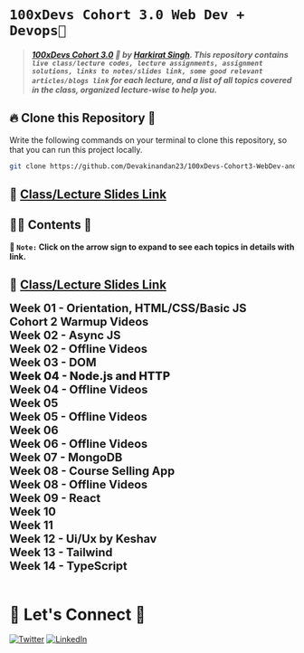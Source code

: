 # **`100xDevs Cohort 3.0 Web Dev + Devops🚀`**

> #### **_[100xDevs Cohort 3.0](https://app.100xdevs.com/) 🚀 by [Harkirat Singh](https://x.com/kirat_tw). This repository contains `live class/lecture codes, lecture assignments, assignment solutions, links to notes/slides link, some good relevant articles/blogs link` for each lecture, and a list of all topics covered in the class, organized lecture-wise to help you._**

<!-- ## [`100xDevs (Harkirat) Cohort 3.0 Web3` GitHub Repository Link](https://github.com/Devakinandan23/100xDevs-Cohort3-Web3) -->

## 🔥 **Clone this Repository** 💫

Write the following commands on your terminal to clone this repository, so that you can run this project locally.

```bash
git clone https://github.com/Devakinandan23/100xDevs-Cohort3-WebDev-and-Devops.git
```

## 🔗 [**Class/Lecture Slides Link**](./Lecture%20Slides.md)

## 👨‍💻 **Contents** 👀

**📌 `Note:` Click on the arrow sign to expand to see each topics in details with link.**

## 🔗 [**Class/Lecture Slides Link**](./Lecture%20Slides.md)

<details>
<summary style="display: inline; font-size: 20px; font-weight: 700; cursor: pointer;" title="Click on me to Expand">Week 01 - Orientation, HTML/CSS/Basic JS</summary>

## 📚 [ Week 01 - Orientation, HTML/CSS/Basic JS](./Week%2001%20-%20Orientation,%20HTML,CSS,Basic%20JS/)

### 💻 [**1.1 - Web Dev + Devops Orientation**](./Week%2001%20-%20Orientation,%20HTML,CSS,Basic%20JS/1.1%20-%20Web%20Dev%20+%20Devops%20Orientation/)

> **`Topics Covered:` HTML Basic -** Tags, Attributes, title, body, div, span, h1-h6, b, i, u, br, a, center, img, input, button... & **CSS Basic -** inline css, external css, color, background-color, selectors, class, id, font-size, font-weigth, border, padding, margin, flexbox... & **Build some part of VS Code Landing Page**.

-   👨‍💻 [**Lecture Codes**](./Week%2001%20-%20Orientation,%20HTML,CSS,Basic%20JS/1.1%20-%20Web%20Dev%20+%20Devops%20Orientation/Lecture%20Codes/)
-   📖 [**Notes/Slides & Articles/Blogs Link**](./Week%2001%20-%20Orientation,%20HTML,CSS,Basic%20JS/1.1%20-%20Web%20Dev%20+%20Devops%20Orientation/1.1%20-%20Web%20Dev%20+%20Devops%20Orientation%20Notes.md)
-   📝 [**Lecture Assignment**](./Week%2001%20-%20Orientation,%20HTML,CSS,Basic%20JS/1.1%20-%20Web%20Dev%20+%20Devops%20Orientation/1.1%20-%20Web%20Dev%20+%20Devops%20Orientation%20Assignment.md)
-   🖥️ [**Assignment Solution**](./Week%2001%20-%20Orientation,%20HTML,CSS,Basic%20JS/1.1%20-%20Web%20Dev%20+%20Devops%20Orientation/Assignment%20Solution/)
    -   [VS Code Landing Page Clone Live Link 🚀](https://vscode-clone-bharat.vercel.app/)

### 💻 [**1.2 - Basics of JavaScript**](./Week%2001%20-%20Orientation,%20HTML,CSS,Basic%20JS/1.2%20-%20Basics%20of%20JavaScript/)

> **`Topics Covered:` JavaScript Basic -** Interpreted, Compiled Time Language, Dynamically Typed, Single threaded, Multithreading, Garbage collector, JavaScript Synatx, Variables, var, let, const, datatypes, numer, string, boolean, operators, functions, if/else, loops, objects, arrays, array of objects, object of objects, problem solving and solved assignment problems.

-   👨‍💻 [**Lecture Codes**](./Week%2001%20-%20Orientation,%20HTML,CSS,Basic%20JS/1.2%20-%20Basics%20of%20JavaScript/Lecture%20Codes/)
-   📖 [**Notes/Slides & Articles/Blogs Link**](./Week%2001%20-%20Orientation,%20HTML,CSS,Basic%20JS/1.2%20-%20Basics%20of%20JavaScript/1.2%20-%20Basics%20of%20JavaScript%20Notes.md)
-   📝 [**Lecture Assignment**](./Week%2001%20-%20Orientation,%20HTML,CSS,Basic%20JS/1.2%20-%20Basics%20of%20JavaScript/1.2%20-%20Basics%20of%20JavaScript%20Assignment.md)
-   🖥️ [**Assignment Solution**](./Week%2001%20-%20Orientation,%20HTML,CSS,Basic%20JS/1.2%20-%20Basics%20of%20JavaScript/Assignment%20Solution/)
    -   [Zerodha Landing Page Clone Live Link 🚀](https://zerodha-clone-bharat.vercel.app/)

</details>

<details>
<summary style="display: inline; font-size: 20px; font-weight: 700; cursor: pointer;" title="Click on me to Expand">Cohort 2 Warmup Videos</summary>

## 📚 [Cohort 2 Warmup Videos](./Cohort%202%20Warmup%20Videos/)

> **`Topics Covered`: VS Code Installation & HTML Basic -** Tags, Attributes, Heading(h1-h6), div, span, title, body, head, p, img, a, input, button,b, br, center... & **CSS Basic -** Inline CSS, color, id, class, selector, color, background-color, font-size, font-weight, padding, margin, text-align, border, border-radius, box-shadow, float, flexbox & **Build Some Part of Zerodha Landing Page**.

-   💻 [**Intro, Setting up your IDE**](./Cohort%202%20Warmup%20Videos/1.%20Intro,%20Setting%20up%20your%20IDE/)
-   💻 [**Basic HTML (Tags and Attributes)**](./Cohort%202%20Warmup%20Videos/2.%20Basic%20HTML%20-%20Tags%20and%20Attributes/)
-   💻 [**Basic CSS**](./Cohort%202%20Warmup%20Videos/3.%20Basic%20CSS/)
-   📖 [**Notes/Slides & Articles/Blogs Link**](./Cohort%202%20Warmup%20Videos/Cohort%202%20Warmup%20Videos%20Notes.md)
-   📝 [**Lecture Assignment**](./Cohort%202%20Warmup%20Videos/Cohort%202%20Warmup%20Videos%20Assignment.md)
-   👨‍💻 [**Assignment Solution**](./Cohort%202%20Warmup%20Videos/Assignment%20Solution/)
    -   [Zerodha Landing Page Clone Live Link 🚀](https://zerodha-clone-bharat.vercel.app/)
    -   [Portfolio Returns Calculator Live Link 🚀](https://compound-interest-calculator-psi.vercel.app/)

</details>

<details>
<summary style="display: inline; font-size: 20px; font-weight: 700; cursor: pointer;" title="Click on me to Expand">Week 02 - Async JS</summary>

## 📚 [Week 02 - Async JS](./Week%2002%20-%20Async%20JS/)

### 💻 [**2.1 - Async JS**](./Week%2002%20-%20Async%20JS/2.1%20-%20Async%20JS/)

> **`Topics Covered:`** Synchronous, Asynchronous Code, I/O heavy operations, fs Module, fs.readFile, fs.readFileSync, I/O bound tasks vs CPU bound tasks, Functional Arguments, Callbacks, setTimeout, Call Stack... & Solve Some Problems.

-   👨‍💻 [**Lecture Codes**](./Week%2002%20-%20Async%20JS/2.1%20-%20Async%20JS/Lecture%20Codes/)
-   📖 [**Notes/Slides & Articles/Blogs Link**](./Week%2002%20-%20Async%20JS/2.1%20-%20Async%20JS/2.1%20-%20Async%20JS%20Notes.md)
-   📝 [**Lecture Assignment**](./Week%2002%20-%20Async%20JS/2.1%20-%20Async%20JS/2.1%20-%20Async%20JS%20Assignment.md)
-   🖥️ [**Assignment Solution**](./Week%2002%20-%20Async%20JS/2.1%20-%20Async%20JS/Assignment%20Solution/)

### 💻 [**2.2 - Promises**](./Week%2002%20-%20Async%20JS/2.2%20-%20Promises/)

> **`Topics Covered:`** Class and Object, Date & Map Class, Callback, setTimeOut, Promise Class, Creating promisified version of fs.readFile and Solve Some Problems.

-   👨‍💻 [**Lecture Codes**](./Week%2002%20-%20Async%20JS/2.2%20-%20Promises/Lecture%20Codes/)
-   📖 [**Notes/Slides & Articles/Blogs Link**](./Week%2002%20-%20Async%20JS/2.2%20-%20Promises/2.2%20-%20Promises%20Notes.md)
-   📝 [**Lecture Assignment**](./Week%2002%20-%20Async%20JS/2.2%20-%20Promises/2.2%20-%20Promises%20Assignment.md)
-   🖥️ [**Assignment Solution**](./Week%2002%20-%20Async%20JS/2.2%20-%20Promises/Assignment%20Solution/)

</details>

<details>
<summary style="display: inline; font-size: 20px; font-weight: 700; cursor: pointer;" title="Click on me to Expand">Week 02 - Offline Videos</summary>

## 📚 [Week 02 - Offline Videos](./Week%2002%20-%20Offline%20Videos/)

> **`Topics Covered:`** Node.js Installation, Linux Command Basic and Advanced(cd, pwd, ls, touch, mkdir, rm, mv, cat, cp, chmod, echo, head, tail, |, wc, grep, history), Bash Scripting, Vim Editor, How to solve Assignment, Solve Basic CSS Assignment, VSCode Landing Page, Callback Hell, setTimeout(), async/await, Promisified Version of readFile using async/await and Solved Some Problems

-   💻 [**1. Bash and Terminals (Basics)**](<./Week%2002%20-%20Offline%20Videos/1.%20Bash%20and%20Terminals%20(Basics)>)
-   💻 [**2. Bash Advance (Laisha)**](./Week%2002%20-%20Offline%20Videos/2.%20Bash%20Advance/)
-   💻 [**3. Installing Node.js, How to solve an assignment**](./Week%2002%20-%20Offline%20Videos/3.%20Installing%20Node.js,%20How%20to%20solve%20an%20assignment/)
-   💻 [**4. Solving VSCode Assignment**](./Week%2002%20-%20Offline%20Videos/4.%20Solving%20VSCode%20Assignment/)
-   💻 [**5. Callback hell, Rejects and async-await**](./Week%2002%20-%20Offline%20Videos/5.%20Callback%20hell,%20Rejects%20and%20async-await/)
-   📖 [**Notes/Slides & Articles/Blogs Link**](./Week%2002%20-%20Offline%20Videos/Week%2002%20-%20Offline%20Videos%20Notes.md)
-   📝 [**Lecture Assignment**](./Week%2002%20-%20Offline%20Videos/Week%2002%20-%20Offline%20Videos%20Assignment.md)
-   🖥️ [**Assignment Solution**](./Week%2002%20-%20Offline%20Videos/Assignment%20Solution/)
    -   [Whole Page of VS Code Clone Live Link 🚀](https://vscode-clone-bharat.vercel.app/)
-   📒[**Cohort 3.0 - GitHub Assignment Repository Link**](https://github.com/100xdevs-cohort-3/assignments)

</details>

<details>
<summary style="display: inline; font-size: 20px; font-weight: 700; cursor: pointer;" title="Click on me to Expand">Week 03 - DOM</summary>

## 📚 [Week 03 - DOM](./Week%2003%20-%20DOM/)

### 💻 [**3.1 - DOM Simple**](./Week%2003%20-%20DOM/3.1%20-%20DOM%20Simple/)

> **`Topics Covered:`** What is DOM, Why DOM, Static HTML, Dynamic HTML, Fetching Elements(querySelector, querySelectorAll, getElementById, getElementByClassName, getElementsByClassName), Updating elements(Create Stop Watch), Deleting elements(removeChild), Adding elements(createElement, appendChild) and Build Simple Todo App.

-   👨‍💻 [**Lecture Codes**](./Week%2003%20-%20DOM/3.1%20-%20DOM%20Simple/Lecture%20Codes/)
-   📖 [**Notes/Slides & Articles/Blogs Link**](./Week%2003%20-%20DOM/3.1%20-%20DOM%20Simple/Week%2003%20-%20DOM%20Manipulation%20Notes.md)
-   📝 [**Lecture Assignment**](./Week%2003%20-%20DOM/3.1%20-%20DOM%20Simple/Week%2003%20-%20DOM%20Manipulation%20Assignment.md)
-   🖥️ [**Assignment Solution**](./Week%2003%20-%20DOM/3.1%20-%20DOM%20Simple/Assignment%20Solution/)
    -   [Todo App using JavaScript Live Link 🚀](https://todo-list-bharat.vercel.app/)

### 💻 [**3.2 - DOM Advance**](./Week%2003%20-%20DOM/3.2%20-%20DOM%20Advance/)

> **`Topics Covered:`** Complex DOM Manipulation, State Derived Frontends, State Derived Rendering, Component, State variable, render, and Build Simple Todo App with Add, Update and Delete Functionality.

-   👨‍💻 [**Lecture Codes**](./Week%2003%20-%20DOM/3.2%20-%20DOM%20Advance/Lecture%20Codes/)
-   📖 [**Notes/Slides & Articles/Blogs Link**](./Week%2003%20-%20DOM/3.2%20-%20DOM%20Advance/3.2%20-%20DOM%20Advance%20Notes.md)
-   📝 [**Lecture Assignment**](./Week%2003%20-%20DOM/3.2%20-%20DOM%20Advance/3.2%20-%20DOM%20Advance%20Assignment.md)
-   🖥️ [**Assignment Solution**](./Week%2003%20-%20DOM/3.2%20-%20DOM%20Advance/Assignment%20Solution/)
    -   [Todo App using ReactJS Live Link 🚀](https://todo-list2-bharat.vercel.app/)

</details>

<details>
<summary style="display: inline; font-size: 20px; font-weight: 800; cursor: pointer;" title="Click on me to Expand">Week 04 - Node.js and HTTP</summary>

## 📚 [Week 04 - Node.js and HTTP](./Week%2004%20-%20Node.js%20and%20HTTP/)

### 💻 [**4.1 - Node.js, Bun and JS Runtimes**](./Week%2004%20-%20Node.js%20and%20HTTP/4.1%20-%20Node.js,%20Bun%20and%20JS%20Runtimes/)

> **`Topics Covered:`** What is Node.js, V8 Engine, Bun JavaScript Runtime, Node.js Project, npm, chalk module, Internal and External Packages, `package.json` & `package-lock.json` file & Solved Some Problems.

-   👨‍💻 [**Lecture Codes**](./Week%2004%20-%20Node.js%20and%20HTTP/4.1%20-%20Node.js,%20Bun%20and%20JS%20Runtimes/Lecture%20Codes/)
-   📖 [**Notes/Slides & Articles/Blogs Link**](./Week%2004%20-%20Node.js%20and%20HTTP/4.1%20-%20Node.js,%20Bun%20and%20JS%20Runtimes/4.1%20-%20Node.js,%20Bun%20and%20JS%20Runtimes%20Notes.md)
-   📝 [**Lecture Assignment**](./Week%2004%20-%20Node.js%20and%20HTTP/4.1%20-%20Node.js,%20Bun%20and%20JS%20Runtimes/4.1%20-%20Node.js,%20Bun%20and%20JS%20Runtimes%20Assignment.md)
-   🖥️ [**Assignment Solution**](./Week%2004%20-%20Node.js%20and%20HTTP/4.1%20-%20Node.js,%20Bun%20and%20JS%20Runtimes/Assignment%20Solution/)

### 💻 [**4.2 - HTTP Servers**](./Week%2004%20-%20Node.js%20and%20HTTP/4.2%20-%20HTTP%20Servers/)

> **`Topics Covered:`** HTTP Protocols, Request Response Model, Ports, Methods (GET, POST, PUT, DELETE), Response, Status Code, (2xx, 3xx, 4xx, 5xx), Body, Routes, Headers, Clients (Browser & Postman) and Created our First HTTP Server using Express.

-   👨‍💻 [**Lecture Codes**](./Week%2004%20-%20Node.js%20and%20HTTP/4.2%20-%20HTTP%20Servers/Lecture%20Codes/)
-   📖 [**Notes/Slides & Articles/Blogs Link**](./Week%2004%20-%20Node.js%20and%20HTTP/4.2%20-%20HTTP%20Servers/4.2%20-%20HTTP%20Servers%20Notes.md)
-   📝 [**Lecture Assignment**](./Week%2004%20-%20Node.js%20and%20HTTP/4.2%20-%20HTTP%20Servers/4.2%20-%20HTTP%20Servers%20Assignment.md)
-   🖥️ [**Assignment Solution**](./Week%2004%20-%20Node.js%20and%20HTTP/4.2%20-%20HTTP%20Servers/Assignment%20Solution/)
    - [Todo App Project🚀](./Week%2004%20-%20Node.js%20and%20HTTP/4.2%20-%20HTTP%20Servers/Assignment%20Solution/Assignment%201%20Solution%20-%20todo%20app/)
    - [File Based Todo App Project🚀](./Week%2004%20-%20Node.js%20and%20HTTP/4.2%20-%20HTTP%20Servers/Assignment%20Solution/Assignment%202%20Solution%20-%20file%20based%20todo%20app/)

</details>

<details>
<summary style="display: inline; font-size: 20px; font-weight: 700; cursor: pointer;" title="Click on me to Expand">Week 04 - Offline Videos

</summary>

## 📚 [Week 04 - Offline Videos](./Week%2004%20-%20Offline%20Videos/)

> **`Topics Covered:`** What and Why express?, Create HTTP Server using Express, Request Methods(GET, POST, PUT, DELETE) Status Code(200, 404, 500, 411, 403), Create Hospital Game Backend. What and Why is Middleware? and Solved Some Problems.

-   💻 [**Express and HTTP Server | Postman**](./Week%2004%20-%20Offline%20Videos/1.%20Express%20and%20HTTP%20Server,%20Postman/)
-   💻 [**Middleware**](./Week%2004%20-%20Offline%20Videos/2.%20Middleware/)
-   📖 [**Notes/Slides & Articles/Blogs Link**](./Week%2004%20-%20Offline%20Videos/Week%2004%20-%20Offline%20Videos%20Notes.md)
-   📝 [**Lecture Assignment**](./Week%2004%20-%20Offline%20Videos/Week%2004%20-%20Offline%20Videos%20Assignment.md)
-   👨‍💻 [**Assignment Solution**](./Week%2004%20-%20Offline%20Videos/Assignment%20Solution/)

</details>

<details>
<summary style="display: inline; font-size: 20px; font-weight: 700; cursor: pointer;" title="Click on me to Expand">Week 05</summary>

## 📚 [Week 05](./Week%2005/)

### 💻 [**5.1 - Headers, Query params and Express**](./Week%2005/5.1%20-%20Headers,%20Query%20params%20and%20Express/)

> **`Topics Covered:`** Recap Last Week(Domain name/IP, Port, Methods, Plaintext vs JSON vs HTML response, Status Codes, Body, Routes, Express), Headers, Fetch API in the Browser, Axios, Query params, Creating our own HTTP Server using Express.

-   👨‍💻 [**Lecture Codes**](./Week%2005/5.1%20-%20Headers,%20Query%20params%20and%20Express/Lecture%20Codes/)
-   📖 [**Notes/Slides & Articles/Blogs Link**](./Week%2005/5.1%20-%20Headers,%20Query%20params%20and%20Express/5.1%20-%20Headers,%20Query%20params%20and%20Express%20Notes.md)
-   📝 [**Lecture Assignment**](./Week%2005/5.1%20-%20Headers,%20Query%20params%20and%20Express/5.1%20-%20Headers,%20Query%20params%20and%20Express%20Assignment.md)
-   🖥️ [**Assignment Solution**](./Week%2005/5.1%20-%20Headers,%20Query%20params%20and%20Express/Assignment%20Solution/)

### 💻 [**5.2 - Middlewares and Cors**](./Week%2005//5.2%20-%20Middlewares%20and%20Cors/)

> **`Topics Covered:`** What and Why Middlewares and How it works?, Route specific middlewares, Inline and Global Middlewares, Commonly used middlewares(`express.json()`, `bodyParser.json()`), `CORS` - Cross origin resource sharing, Why CORS? and Solved Some Problems.

-   👨‍💻 [**Lecture Codes**](./Week%2005//5.2%20-%20Middlewares%20and%20Cors/Lecture%20Codes/)
-   📖 [**Notes/Slides & Articles/Blogs Link**](./Week%2005//5.2%20-%20Middlewares%20and%20Cors/5.2%20-%20Middlewares%20and%20Cors%20Notes.md)
-   📝 [**Lecture Assignment**](./Week%2005//5.2%20-%20Middlewares%20and%20Cors/5.2%20-%20Middlewares%20and%20Cors%20Assignment.md)
-   🖥️ [**Assignment Solution**](./Week%2005//5.2%20-%20Middlewares%20and%20Cors/Assignment%20Solution/)

</details>

<details>
<summary style="display: inline; font-size: 20px; font-weight: 700; cursor: pointer;" title="Click on me to Expand">Week 05 - Offline Videos</summary>

## 📚 [Week 05 - Offline Videos](./Week%2005%20-%20Offline%20Videos/)

> **`Topics Covered:`** Git & GitHub in details, Arrow Functions, map(), reduce(), fetch API, Axios Library, GET, POST, PUT, DELETE request and solved som problems.

-   💻 [**Git and Github**](./Week%2005%20-%20Offline%20Videos/1.%20Git%20and%20Github/)
-   💻 [**Map, Filter and Arrow fns**](./Week%2005%20-%20Offline%20Videos/2.%20Map,%20Filter%20and%20Arrow%20fns/)
-   💻 [**Axios vs Fetch**](./Week%2005%20-%20Offline%20Videos/3.%20Axios%20vs%20Fetch/)
-   📖 [**Notes/Slides & Articles/Blogs Link**](./Week%2005%20-%20Offline%20Videos/Week%2005%20-%20Offline%20Videos%20Notes.md)
-   📝 [**Lecture Assignment**](./Week%2005%20-%20Offline%20Videos/Week%2005%20-%20Offline%20Videos%20Assignment.md)
-   👨‍💻 [**Assignment Solution**](./Week%2005%20-%20Offline%20Videos/Assignment%20Solution/)

</details>

<details>
<summary style="display: inline; font-size: 20px; font-weight: 700; cursor: pointer;" title="Click on me to Expand">Week 06</summary>

## 📚 [Week 06](./Week%2006/)

### 💻 [**6.1 - HTTP Deep Dive**](./Week%2006/6.1%20-%20HTTP%20Deep%20Dive/)

> **`Topics Covered:`** What is authentication?, Auth workflow, Create an express app, Tokens and JWT (JSON Web tokens) based authentication, Tokens vs JWTs, Authorization header.

-   👨‍💻 [**Lecture Codes**](./Week%2006/6.1%20-%20HTTP%20Deep%20Dive/Lecture%20Codes/)
-   📖 [**Notes/Slides & Articles/Blogs Link**](./Week%2006/6.1%20-%20HTTP%20Deep%20Dive/6.1%20-%20HTTP%20Deep%20Dive%20Notes.md)
-   📝 [**Lecture Assignment**](./Week%2006/6.1%20-%20HTTP%20Deep%20Dive/6.1%20-%20HTTP%20Deep%20Dive%20Assignment.md)
-   🖥️ [**Assignment Solution**](./Week%2006/6.1%20-%20HTTP%20Deep%20Dive/Assignment%20Solution/)

### 💻 [**6.2 - Auth and Connecting FE to BE**](./Week%2006/6.2%20-%20Auth%20and%20Connecting%20FE%20to%20BE/)

> **`Topics Covered:`** Revision of Week 6.1, Auth Middleware, logger request, LocalStorage, Connecting Frontend with Backend for Auth App...

-   👨‍💻 [**Lecture Codes**](./Week%2006/6.2%20-%20Auth%20and%20Connecting%20FE%20to%20BE/Lecture%20Codes/)
-   📖 [**Notes/Slides & Articles/Blogs Link**](./Week%2006/6.2%20-%20Auth%20and%20Connecting%20FE%20to%20BE/6.2%20-%20Auth%20and%20Connecting%20FE%20to%20BE%20Notes.md)
-   📝 [**Lecture Assignment**](./Week%2006/6.2%20-%20Auth%20and%20Connecting%20FE%20to%20BE/6.2%20-%20Auth%20and%20Connecting%20FE%20to%20BE%20Assignment.md)
-   🖥️ [**Assignment Solution**](./Week%2006/6.2%20-%20Auth%20and%20Connecting%20FE%20to%20BE/Assignment%20Solution/)
    - [Auth App Project🚀](./Week%2006/6.2%20-%20Auth%20and%20Connecting%20FE%20to%20BE/Assignment%20Solution/Assignment%201%20Solution%20-%20Auth%20App/)
    - [Todo App Backend Project🚀](./Week%2006/6.2%20-%20Auth%20and%20Connecting%20FE%20to%20BE/Assignment%20Solution/Assignment%202%20Solution%20-%20Todo%20App/)

</details>

<details>
<summary style="display: inline; font-size: 20px; font-weight: 700; cursor: pointer;" title="Click on me to Expand">Week 06 - Offline Videos</summary>

## 📚 [Week 06 - Offline Videos](./Week%2006%20-%20Offline%20Videos/)

> **`Topics Covered:`** JWT, Auth, tokens, sign(), decode(), verify() method Error Handling using try/catch block, Input Validation using Zod, MongoDB Installation and Solved Some Problems.

-   💻 [**JWT and Auth Recap**](./Week%2006%20-%20Offline%20Videos/1.%20JWT%20and%20Auth%20Recap/)
-   💻 [**Mongo Installation**](./Week%2006%20-%20Offline%20Videos/2.%20Mongo%20Installation/)
-   📖 [**Notes/Slides & Articles/Blogs Link**](./Week%2006%20-%20Offline%20Videos/Week%2006%20-%20Offline%20Videos%20Notes.md)
-   📝 [**Lecture Assignment**](./Week%2006%20-%20Offline%20Videos/Week%2006%20-%20Offline%20Videos%20Assignment.md)
-   👨‍💻 [**Assignment Solution**](./Week%2006%20-%20Offline%20Videos/Assignment%20Solution/)

</details>

<details>
<summary style="display: inline; font-size: 20px; font-weight: 700; cursor: pointer;" title="Click on me to Expand">Week 07 - MongoDB</summary>

## 📚 [Week 07 - MongoDB](./Week%2007%20-%20MongoDB/)

### 💻 [**7.1 - MongoDB**](./Week%2007%20-%20MongoDB/7.1%20-%20MongoDB/)

> **`Topics Covered:`** What is authentication?, Auth workflow, Create an express app, Tokens and JWT (JSON Web tokens) based authentication, Tokens vs JWTs, Authorization header.

-   👨‍💻 [**Lecture Codes**](./Week%2007%20-%20MongoDB/7.1%20-%20MongoDB/Lecture%20Codes/)
-   📖 [**Notes/Slides & Articles/Blogs Link**](./Week%2007%20-%20MongoDB/7.1%20-%20MongoDB/7.1%20-%20MongoDB%20Notes.md)
-   📝 [**Lecture Assignment**](./Week%2007%20-%20MongoDB/7.1%20-%20MongoDB/7.1%20-%20MongoDB%20Assignment.md)
-   🖥️ [**Assignment Solution**](./Week%2007%20-%20MongoDB/7.1%20-%20MongoDB/Assignment%20Solution/)

### 💻 [**7.2 - Passwords, Zod**](./Week%2007%20-%20MongoDB/7.2%20-%20Passwords,%20Zod/)

> **`Topics Covered:`** Recap of Week 7.1, What is Hashing and Why?, Salting, bcrypt algorithm, Error Handling using try-catch, Input Validation using Zod, ans solved signin and signup endpoints.

-   👨‍💻 [**Lecture Codes**](./Week%2007%20-%20MongoDB/7.2%20-%20Passwords,%20Zod/Lecture%20Codes/)
-   📖 [**Notes/Slides & Articles/Blogs Link**](./Week%2007%20-%20MongoDB/7.2%20-%20Passwords,%20Zod/7.2%20-%20Passwords,%20Zod%20Notes.md)
-   📝 [**Lecture Assignment**](./Week%2007%20-%20MongoDB/7.2%20-%20Passwords,%20Zod/7.2%20-%20Passwords,%20Zod%20Assignment.md)
-   🖥️ [**Assignment Solution**](./Week%2007%20-%20MongoDB/7.2%20-%20Passwords,%20Zod/Assignment%20Solution/)
    - [Todo App Backend Project🚀](./Week%2007%20-%20MongoDB/7.2%20-%20Passwords,%20Zod/Assignment%20Solution/Assignment%202%20Solution%20-%20Todo%20App/)

</details>

<details>
<summary style="display: inline; font-size: 20px; font-weight: 700; cursor: pointer;" title="Click on me to Expand">Week 08 - Course Selling App</summary>

## 📚 [Week 08 - Course Selling App](./Week%2008%20-%20Course%20Selling%20App/)

### 💻 [**8.1 - Backend of Course Selling App**](./Week%2008%20-%20Course%20Selling%20App/8.1%20-%20Backend%20of%20Course%20Selling%20App/)

> **`Topics Covered:`** Created some backend of a `Course Selling App`, project file structure & explore `p5.js-web-editor` github repository.

-   👨‍💻 [**Lecture Codes**](./Week%2008%20-%20Course%20Selling%20App/8.1%20-%20Backend%20of%20Course%20Selling%20App/Lecture%20Codes/)
-   📖 [**Notes/Slides & Articles/Blogs Link**](./Week%2008%20-%20Course%20Selling%20App/8.1%20-%20Backend%20of%20Course%20Selling%20App/8.1%20-%20Backend%20of%20Course%20Selling%20App%20Notes.md)
-   📝 [**Lecture Assignment**](./Week%2008%20-%20Course%20Selling%20App/8.1%20-%20Backend%20of%20Course%20Selling%20App/8.1%20-%20Backend%20of%20Course%20Selling%20App%20Assignment.md)
-   🖥️ [**Assignment Solution**](./Week%2008%20-%20Course%20Selling%20App/8.1%20-%20Backend%20of%20Course%20Selling%20App/Assignment%20Solution/)
    - [Course Selling App Backend Project🚀](./Week%2008%20-%20Course%20Selling%20App/8.1%20-%20Backend%20of%20Course%20Selling%20App/Assignment%20Solution/Assignment%201%20Solution%20-%20Course-Selling-App/)

### 💻 [**8.2 - Backend of Course Selling App - Part 2**](./Week%2008%20-%20Course%20Selling%20App/8.2%20-%20Backend%20of%20Course%20Selling%20App%20-%20Part%202/)

> **`Topics Covered:`** Created complete backend of a `Course Selling App`.

-   👨‍💻 [**Lecture Codes**](./Week%2008%20-%20Course%20Selling%20App/8.2%20-%20Backend%20of%20Course%20Selling%20App%20-%20Part%202/Lecture%20Codes/)
-   📖 [**Notes/Slides & Articles/Blogs Link**](./Week%2008%20-%20Course%20Selling%20App/8.2%20-%20Backend%20of%20Course%20Selling%20App%20-%20Part%202/8.2%20-%20Backend%20of%20Course%20Selling%20App%20-%20Part%202%20Notes.md)
-   📝 [**Lecture Assignment**](./Week%2008%20-%20Course%20Selling%20App/8.2%20-%20Backend%20of%20Course%20Selling%20App%20-%20Part%202/8.2%20-%20Backend%20of%20Course%20Selling%20App%20-%20Part%202%20Assignment.md)
-   🖥️ [**Assignment Solution**](./Week%2008%20-%20Course%20Selling%20App/8.2%20-%20Backend%20of%20Course%20Selling%20App%20-%20Part%202/Assignment%20Solution/)

</details>

<details>
<summary style="display: inline; font-size: 20px; font-weight: 700; cursor: pointer;" title="Click on me to Expand">Week 08 - Offline Videos</summary>

## 📚 [Week 08 - Offline Videos](./Week%2008%20-%20Offline%20Videos/)

### 💻 [**Mongo Deep Dive**](/Week%2008%20-%20Offline%20Videos/Mongo%20Deep%20Dive/)

> **`Topics Covered:`** What and Why databases?, What is MongoDB?, Some good examples, and Created some backend of a `Course Selling Website`.

-   👨‍💻 [**Lecture Codes**](/Week%2008%20-%20Offline%20Videos/Mongo%20Deep%20Dive/Lecture%20Codes/)
-   📖 [**Notes/Slides & Articles/Blogs Link**](/Week%2008%20-%20Offline%20Videos/Mongo%20Deep%20Dive/Mongo%20Deep%20dive%20Notes.md)
-   📝 [**Lecture Assignment**](/Week%2008%20-%20Offline%20Videos/Mongo%20Deep%20Dive/Mongo%20Deep%20dive%20Assignment.md)
-   🖥️ [**Assignment Solution**](/Week%2008%20-%20Offline%20Videos/Mongo%20Deep%20Dive/Assignment%20Solution/)

</details>

<details>
<summary style="display: inline; font-size: 20px; font-weight: 700; cursor: pointer;" title="Click on me to Expand">Week 09 - React</summary>

## 📚 [Week 09 - React](./Week%2009%20-%20React/)

### 💻 [**9.1 - React Basics**](./Week%2009%20-%20React/9.1%20-%20React%20Basics/)

> **`Topics Covered:`** What and Why `React`, Components, State, Re-rendering, What is JSX?, useState, Create `Counter-App` using 3 diffenrnt way 1. DOM, 2. state and component and 3. React, Create Simple Todo App using React.

-   👨‍💻 [**Lecture Codes**](./Week%2009%20-%20React/9.1%20-%20React%20Basics/Lecture%20Codes/)
-   📖 [**Notes/Slides & Articles/Blogs Link**](./Week%2009%20-%20React/9.1%20-%20React%20Basics/9.1%20-%20React%20Basics%20Notes.md)
-   📝 [**Lecture Assignment**](./Week%2009%20-%20React/9.1%20-%20React%20Basics/9.1%20-%20React%20Basics%20Assignment.md)
-   🖥️ [**Assignment Solution**](./Week%2009%20-%20React/9.1%20-%20React%20Basics/Assignment%20Solution/)
    - [Todo App Project🚀](./Week%2009%20-%20React/9.1%20-%20React%20Basics/Assignment%20Solution/Assignment%202%20Solution%20-%20Hard%20Todo%20App/)

### 💻 [**9.2 - React useState**](./Week%2009%20-%20React/9.2%20-%20React%20useState/)

> **`Topics Covered:`** useState and useEffect Hooks, Conditional Rendering, Props, useState Cleanup, Dependency Array, Mounting, Unmounting, Rendering, Create Countdown App...

-   👨‍💻 [**Lecture Codes**](./Week%2009%20-%20React/9.2%20-%20React%20useState/Lecture%20Codes/)
-   📖 [**Notes/Slides & Articles/Blogs Link**](./Week%2009%20-%20React/9.2%20-%20React%20useState/9.2%20-%20React%20useState%20Notes.md)
-   📝 [**Lecture Assignment**](./Week%2009%20-%20React/9.2%20-%20React%20useState/9.2%20-%20React%20useState%20Assignment.md)
-   🖥️ [**Assignment Solution**](./Week%2009%20-%20React/9.2%20-%20React%20useState/Assignment%20Solution/)
    - [Counter App Project🚀](./Week%2009%20-%20React/9.2%20-%20React%20useState/Assignment%20Solution/Assignment%201%20Solution%20-%20Counter%20App/)

### 💻 [**9.3 - React From Basic Part 1 (Recorded)**](./Week%2009%20-%20React/9.3%20-%20React%20From%20Basic%20Part%201%20(Recorded)/)

> **`Topics Covered:`** Create React project locally, Components, Hooks(useState, useEffect), dependency array, cleanup functions, fetch data from API, re-render, props, conditional-rendering...

-   👨‍💻 [**Lecture Codes**](./Week%2009%20-%20React/9.3%20-%20React%20From%20Basic%20Part%201%20(Recorded)/Lecture%20Codes/)
-   📖 [**Notes/Slides & Articles/Blogs Link**](./Week%2009%20-%20React/9.3%20-%20React%20From%20Basic%20Part%201%20(Recorded)/9.3%20-%20React%20From%20Basic%20Part%201%20(Recorded)%20Notes.md)
-   📝 [**Lecture Assignment**](./Week%2009%20-%20React/9.3%20-%20React%20From%20Basic%20Part%201%20(Recorded)/9.3%20-%20React%20From%20Basic%20Part%201%20(Recorded)%20Assignment.md)
-   🖥️ [**Assignment Solution**](./Week%2009%20-%20React/9.3%20-%20React%20From%20Basic%20Part%201%20(Recorded)/Assignment%20Solution/)

### 💻 [**9.4 - React From Basic Part 2 (Recorded)**](./Week%2009%20-%20React/9.4%20-%20React%20From%20Basic%20Part%202%20(Recorded)/)

> **`Topics Covered:`** children-props, lists and keys, inline styling, class-based vs functional component, lifecycle methods, error boundary, react fragment and create some small app...

-   👨‍💻 [**Lecture Codes**](./Week%2009%20-%20React/9.4%20-%20React%20From%20Basic%20Part%202%20(Recorded)/Lecture%20Codes/)
-   📖 [**Notes/Slides & Articles/Blogs Link**](./Week%2009%20-%20React/9.4%20-%20React%20From%20Basic%20Part%202%20(Recorded)/9.4%20-%20React%20From%20Basic%20Part%202%20(Recorded)%20Notes.md)
-   📝 [**Lecture Assignment**](./Week%2009%20-%20React/9.4%20-%20React%20From%20Basic%20Part%202%20(Recorded)/9.4%20-%20React%20From%20Basic%20Part%202%20(Recorded)%20Assignment.md)
-   🖥️ [**Assignment Solution**](./Week%2009%20-%20React/9.4%20-%20React%20From%20Basic%20Part%202%20(Recorded)/Assignment%20Solution/)

</details>

<details>
<summary style="display: inline; font-size: 20px; font-weight: 700; cursor: pointer;" title="Click on me to Expand">Week 10</summary>

## 📚 [Week 10](./Week%2010/)

### 💻 [**10.1 - React Part 2 (SPAs, Routing)**](./Week%2010/10.1%20-%20React%20Part%202%20(SPAs,%20Routing)/)

> **`Topics Covered:`** Single Page Application, Routing(react-router-dom), Layout, useRef Hook, why we need useRef hook, and Create a Clock with start and stop functionality using useRef.

-   👨‍💻 [**Lecture Codes**](./Week%2010/10.1%20-%20React%20Part%202%20(SPAs,%20Routing)/Lecture%20Codes/)
-   📖 [**Notes/Slides & Articles/Blogs Link**](./Week%2010/10.1%20-%20React%20Part%202%20(SPAs,%20Routing)/10.1%20-%20React%20Part%202%20(SPAs,%20Routing)%20Notes.md)
-   📝 [**Lecture Assignment**](./Week%2010/10.1%20-%20React%20Part%202%20(SPAs,%20Routing)/10.1%20-%20React%20Part%202%20(SPAs,%20Routing)%20Assignment.md)
-   🖥️ [**Assignment Solution**](./Week%2010/10.1%20-%20React%20Part%202%20(SPAs,%20Routing)/Assignment%20Solution/)
    - [Allen UI Clone Project🚀](./Week%2010/10.1%20-%20React%20Part%202%20(SPAs,%20Routing)/Assignment%20Solution/allen-clone/)

### 💻 [**10.2 - React Part 3 (Context API, Rolling Up The State)**](./Week%2010/10.2%20-%20React%20Part%203%20(Context%20API,%20Rolling%20Up%20The%20State)/)

> **`Topics Covered:`** Rolling-up the State, unoptimal re-renders, Prop-Drilling, Context API, Recoils state management library...

-   👨‍💻 [**Lecture Codes**](./Week%2010/10.2%20-%20React%20Part%203%20(Context%20API,%20Rolling%20Up%20The%20State)/Lecture%20Codes/)
-   📖 [**Notes/Slides & Articles/Blogs Link**](./Week%2010/10.2%20-%20React%20Part%203%20(Context%20API,%20Rolling%20Up%20The%20State)/10.2%20-%20React%20Part%203%20(Context%20API,%20Rolling%20Up%20The%20State)%20Notes.md)
-   📝 [**Lecture Assignment**](./Week%2010/10.2%20-%20React%20Part%203%20(Context%20API,%20Rolling%20Up%20The%20State)/10.2%20-%20React%20Part%203%20(Context%20API,%20Rolling%20Up%20The%20State)%20Assignment.md)
-   🖥️ [**Assignment Solution**](./Week%2010/10.2%20-%20React%20Part%203%20(Context%20API,%20Rolling%20Up%20The%20State)/Assignment%20Solution/)
    - [Multi-level Dropdown Menu Project🚀](./Week%2010/10.2%20-%20React%20Part%203%20(Context%20API,%20Rolling%20Up%20The%20State)/Assignment%20Solution/multilevel-dropdown-menu/)

</details>

<details>
<summary style="display: inline; font-size: 20px; font-weight: 700; cursor: pointer;" title="Click on me to Expand">Week 11</summary>

## 📚 [Week 11](./Week%2011/)

### 💻 [**11.1 - Custom Hooks**](./Week%2011/11.1%20-%20Custom%20Hooks/)

> **`Topics Covered:`** Custom Hooks - useCounter, useFetch, useFetch with re-fetching, usePrev, useDebounce...

-   👨‍💻 [**Lecture Codes**](./Week%2011/11.1%20-%20Custom%20Hooks/Lecture%20Codes/)
-   📖 [**Notes/Slides & Articles/Blogs Link**](./Week%2011/11.1%20-%20Custom%20Hooks/11.1%20-%20Custom%20Hooks%20Notes.md)
-   📝 [**Lecture Assignment**](./Week%2011/11.1%20-%20Custom%20Hooks/11.1%20-%20Custom%20Hooks%20Assignment.md)
-   🖥️ [**Assignment Solution**](./Week%2011/11.1%20-%20Custom%20Hooks/Assignment%20Solution/)

### 💻 [**11.2 - Recoil**](./Week%2011/11.2%20-%20Recoil/)

> **`Topics Covered:`** Context API, Recoil (State Management Library), Atom & Selectors...

-   👨‍💻 [**Lecture Codes**](./Week%2011/11.2%20-%20Recoil/Lecture%20Codes/)
-   📖 [**Notes/Slides & Articles/Blogs Link**](./Week%2011/11.2%20-%20Recoil/11.2%20-%20Recoil%20Notes.md)
-   📝 [**Lecture Assignment**](./Week%2011/11.2%20-%20Recoil/11.2%20-%20Recoil%20Assignment.md)
-   🖥️ [**Assignment Solution**](./Week%2011/11.2%20-%20Recoil/Assignment%20Solution/amazon-cart/)

### 💻 [**11.3 - Recoil Deep Dive (Offline)**](./Week%2011/11.3%20-%20Recoil%20Deep%20Dive%20(Offline)/)

> **`Topics Covered:`** Recoil (State Management Library), Atoms, selectors, Asynchronous data queries, useRecoilValue, useRecoilState, useSetRecoilState, atomFamily, selectorFamily, useRecoilValueLoadable & useRecoilStateLoadable.

-   👨‍💻 [**Lecture Codes**](./Week%2011/11.3%20-%20Recoil%20Deep%20Dive%20(Offline)/Lecture%20Codes/)
-   📖 [**Notes/Slides & Articles/Blogs Link**](./Week%2011/11.3%20-%20Recoil%20Deep%20Dive%20(Offline)/11.3%20-%20Recoil%20Deep%20Dive%20(Offline)%20Notes.md)
-   📝 [**Lecture Assignment**](./Week%2011/11.3%20-%20Recoil%20Deep%20Dive%20(Offline)/11.3%20-%20Recoil%20Deep%20Dive%20(Offline)%20Assignment.md)
-   🖥️ [**Assignment Solution**](./Week%2011/11.3%20-%20Recoil%20Deep%20Dive%20(Offline)/Assignment%20Solution/)

</details>

<details>
<summary style="display: inline; font-size: 20px; font-weight: 700; cursor: pointer;" title="Click on me to Expand">Week 12 - Ui/Ux by Keshav</summary>

## 📚 [Week 12 - Ui/Ux by Keshav](./Week%2012%20-%20Ui-Ux%20by%20Keshav/)

### 💻 [**12.1 - Ui/Ux Primitives by Keshav - Part 1**](./Week%2012%20-%20Ui-Ux%20by%20Keshav/12.1%20-%20Ui-Ux%20Primitives%20by%20Keshav%20-%20Part%201/)

> **`Topics Covered:`** Typography(Fonts, Font Weight, Font Size, Leading, Tracking), Colors(RGB, HSL, ...), What and Why UI/UX, User Interface (UI), User Experience (UX), UI/Frontend Designing...

-   👨‍💻 [**Lecture Codes**](./Week%2012%20-%20Ui-Ux%20by%20Keshav/12.1%20-%20Ui-Ux%20Primitives%20by%20Keshav%20-%20Part%201/Lecture%20Codes/)
-   📖 [**Notes/Slides & Articles/Blogs Link**](./Week%2012%20-%20Ui-Ux%20by%20Keshav/12.1%20-%20Ui-Ux%20Primitives%20by%20Keshav%20-%20Part%201/12.1%20-%20Ui-Ux%20Primitives%20by%20Keshav%20-%20Part%201%20Notes.md)
-   📝 [**Lecture Assignment**](./Week%2012%20-%20Ui-Ux%20by%20Keshav/12.1%20-%20Ui-Ux%20Primitives%20by%20Keshav%20-%20Part%201/12.1%20-%20Ui-Ux%20Primitives%20by%20Keshav%20-%20Part%201%20Assignment.md)
-   🖥️ [**Assignment Solution**](./Week%2012%20-%20Ui-Ux%20by%20Keshav/12.1%20-%20Ui-Ux%20Primitives%20by%20Keshav%20-%20Part%201/Assignment%20Solution/)

### 💻 [**12.2 - Ui/Ux Primitives by Keshav - Part 2**](./Week%2012%20-%20Ui-Ux%20by%20Keshav/12.2%20-%20Ui-Ux%20Primitives%20by%20Keshav%20-%20Part%202/)

> **`Topics Covered:`** Reacp Week 12.1, UI/Frontend, Branding, Create, Vimal Pan Masala(Bolo Zubaan Kesari) Website...

-   👨‍💻 [**Lecture Codes**](./Week%2012%20-%20Ui-Ux%20by%20Keshav/12.2%20-%20Ui-Ux%20Primitives%20by%20Keshav%20-%20Part%202/Lecture%20Codes/)
-   📖 [**Notes/Slides & Articles/Blogs Link**](./Week%2012%20-%20Ui-Ux%20by%20Keshav/12.2%20-%20Ui-Ux%20Primitives%20by%20Keshav%20-%20Part%202/12.2%20-%20Ui-Ux%20Primitives%20by%20Keshav%20-%20Part%202%20Notes.md)
-   📝 [**Lecture Assignment**](./Week%2012%20-%20Ui-Ux%20by%20Keshav/12.2%20-%20Ui-Ux%20Primitives%20by%20Keshav%20-%20Part%202/12.2%20-%20Ui-Ux%20Primitives%20by%20Keshav%20-%20Part%202%20Assignment.md)
-   🖥️ [**Assignment Solution**](./Week%2012%20-%20Ui-Ux%20by%20Keshav/12.2%20-%20Ui-Ux%20Primitives%20by%20Keshav%20-%20Part%202/Assignment%20Solution/)

</details>

<details>
<summary style="display: inline; font-size: 20px; font-weight: 700; cursor: pointer;" title="Click on me to Expand">Week 13 - Tailwind</summary>

## 📚 [Week 13 - Tailwind](./Week%2013%20-%20Tailwind/)

### 💻 [**13.1 - Tailwind, Ref Arrays and Building Components**](./Week%2013%20-%20Tailwind/13.1%20-%20Tailwind,%20Ref%20Arrays%20and%20Building%20Components/)

> **`Topics Covered:`** Learn About `Tailwind CSS` with Vite, What and Why Tailwind CSS, Colors, background-colors, fonts, text, border, radius, flexbox, grid and build some projects using react and tailwind...

-   👨‍💻 [**Lecture Codes**](./Week%2013%20-%20Tailwind/13.1%20-%20Tailwind,%20Ref%20Arrays%20and%20Building%20Components/Lecture%20Codes/)
-   📖 [**Notes/Slides & Articles/Blogs Link**](./Week%2013%20-%20Tailwind/13.1%20-%20Tailwind,%20Ref%20Arrays%20and%20Building%20Components/13.1%20-%20Tailwind,%20Ref%20Arrays%20and%20Building%20Components%20Notes.md)
-   📝 [**Lecture Assignment**](./Week%2013%20-%20Tailwind/13.1%20-%20Tailwind,%20Ref%20Arrays%20and%20Building%20Components/13.1%20-%20Tailwind,%20Ref%20Arrays%20and%20Building%20Components%20Assignment.md)
-   🖥️ [**Assignment Solution**](./Week%2013%20-%20Tailwind/13.1%20-%20Tailwind,%20Ref%20Arrays%20and%20Building%20Components/Assignment%20Solution/)

### 💻 [**13.2 - Tailwind Part 2, Creating Sidebars**](./Week%2013%20-%20Tailwind/13.2%20-%20Tailwind%20Part%202,%20Creating%20Sidebars/)

> **`Topics Covered:`** Learn about animation in tailwind, Create Sidebar and Projects...

-   👨‍💻 [**Lecture Codes**](./Week%2013%20-%20Tailwind/13.2%20-%20Tailwind%20Part%202,%20Creating%20Sidebars/Lecture%20Codes/)
-   📖 [**Notes/Slides & Articles/Blogs Link**](./Week%2013%20-%20Tailwind/13.2%20-%20Tailwind%20Part%202,%20Creating%20Sidebars/13.2%20-%20Tailwind%20Part%202,%20Creating%20Sidebars%20Notes.md)
-   📝 [**Lecture Assignment**](./Week%2013%20-%20Tailwind/13.2%20-%20Tailwind%20Part%202,%20Creating%20Sidebars/13.2%20-%20Tailwind%20Part%202,%20Creating%20Sidebars%20Assignment.md)
-   🖥️ [**Assignment Solution**](./Week%2013%20-%20Tailwind/13.2%20-%20Tailwind%20Part%202,%20Creating%20Sidebars/Assignment%20Solution/)

</details>

<details>
<summary style="display: inline; font-size: 20px; font-weight: 700; cursor: pointer;" title="Click on me to Expand">Week 14 - TypeScript</summary>

## 📚 [Week 14 - TypeScript](./Week%2014%20-%20TypeScript/)

### 💻 [**14.1 - TypeScript Part 1**](./Week%2014%20-%20TypeScript/14.1%20-%20TypeScript%20Part%201/)

> **`Topics Covered:`** Learn About What and Why `TypeScript`, JavaScript vs TypeScript, TypeScript Compiler, `tsconfig.json` file, Basic Data Types, number, string, boolean, null, undefined, Objects, let, const, Functions, Interface, Types...

-   👨‍💻 [**Lecture Codes**](./Week%2014%20-%20TypeScript/14.1%20-%20TypeScript%20Part%201/Lecture%20Codes/)
-   📖 [**Notes/Slides & Articles/Blogs Link**](./Week%2014%20-%20TypeScript/14.1%20-%20TypeScript%20Part%201/14.1%20-%20TypeScript%20Part%201%20Notes.md)
-   📝 [**Lecture Assignment**](./Week%2014%20-%20TypeScript/14.1%20-%20TypeScript%20Part%201/14.1%20-%20TypeScript%20Part%201%20Assignment.md)
-   🖥️ [**Assignment Solution**](./Week%2014%20-%20TypeScript/14.1%20-%20TypeScript%20Part%201/Assignment%20Solution/)

### 💻 [**14.2 - TypeScript Part 2**](./Week%2014%20-%20TypeScript/14.2%20-%20TypeScript%20Part%202/)

> **`Topics Covered:`** Learn about difference between Types and Interface, Arrays, Objects, Union, Intersection, Class, Abstract Class, Inheritance, extends vs implements, solve some problems 

-   👨‍💻 [**Lecture Codes**](./Week%2014%20-%20TypeScript/14.2%20-%20TypeScript%20Part%202/Lecture%20Codes/)
-   📖 [**Notes/Slides & Articles/Blogs Link**](./Week%2014%20-%20TypeScript/14.2%20-%20TypeScript%20Part%202/14.2%20-%20TypeScript%20Part%202%20Notes.md)
-   📝 [**Lecture Assignment**](./Week%2014%20-%20TypeScript/14.2%20-%20TypeScript%20Part%202/14.2%20-%20TypeScript%20Part%202%20Assignment.md)
-   🖥️ [**Assignment Solution**](./Week%2014%20-%20TypeScript/14.2%20-%20TypeScript%20Part%202/Assignment%20Solution/)

</details>

<br />

# 🔗 **Let's Connect** 🤝

[![Twitter](https://img.shields.io/badge/Twitter-%231DA1F2.svg?logo=Twitter&logoColor=white)](https://twitter.com/Devakinandan23)
[![LinkedIn](https://img.shields.io/badge/LinkedIn-%230077B5.svg?logo=linkedin&logoColor=white)](https://www.linkedin.com/in/devakinandan-kurukundu-396062203/)
<!-- <a href='https://medium.com/@Bharat2044' target="_blank"><img alt='Medium' src='https://img.shields.io/badge/Medium-100000?style=plastic&logo=Medium&logoColor=000000&labelColor=475AC7&color=475AC7'/></a>
[![Stack Overflow](https://img.shields.io/badge/-Stackoverflow-FE7A16?logo=stack-overflow&logoColor=white)](https://stackoverflow.com/)
[![Discord](https://img.shields.io/badge/Discord-%237289DA.svg?logo=discord&logoColor=white)](https://discordapp.com/users/) -->
